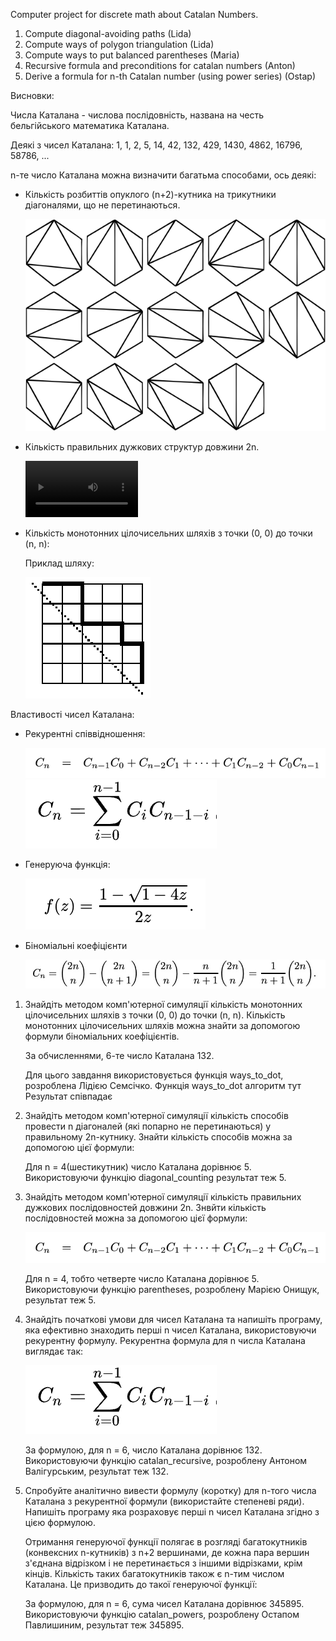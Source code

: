 Computer project for discrete math about Catalan Numbers.
1) Compute diagonal-avoiding paths (Lida)
2) Compute ways of polygon triangulation (Lida)
3) Compute ways to put balanced parentheses (Maria)
4) Recursive formula and preconditions for catalan numbers (Anton)
5) Derive a formula for n-th Catalan number (using power series) (Ostap)

Висновки:

Числа Каталана - числова послідовність, названа на честь бельгійського математика Каталана. 

Деякі з чисел Каталана: 1, 1, 2, 5, 14, 42, 132, 429, 1430, 4862, 16796, 58786, ...

n-те число Каталана можна визначити багатьма способами, ось деякі:

- Кількість розбиттів опуклого (n+2)-кутника на трикутники діагоналями, що не перетинаються.

   ![Polygons](polygons.jpeg)

- Кількість правильних дужкових структур довжини 2n.

   <video src='parenteses.mp4' width=180/>
   
- Кількість монотонних цілочисельних шляхів з точки (0, 0) до точки (n, n):

   Приклад шляху:

   ![Diagonals](diagonals.jpeg)

Властивості чисел Каталана:

- Рекурентні співвідношення:

   ![Recursive formula](rec_formula.jpeg)
   ![recurrent formula](cat.jpeg)

- Генеруюча функція:

   ![Generative formula](gen_formula.jpeg)

- Біноміальні коефіцієнти

   ![Way formula](way_formula.jpeg)

1. Знайдіть методом комп'ютерної симуляції кількість монотонних цілочисельних шляхів з точки (0, 0) до точки (n, n).
   Кількість монотонних цілочисельних шляхів можна знайти за допомогою формули біноміальних коефіцієнтів.
   
   За обчисленнями, 6-те число Каталана 132.
   
   Для цього завдання використовується функція ways_to_dot, розроблена Лідією Семсічко.
   Функція ways_to_dot алгоритм тут
   Результат співпадає 
   
3. Знайдіть методом комп'ютерної симуляції кількість способів провести n діагоналей (які попарно не перетинаються) у правильному 2n-кутнику.
   Знайти кількість способів можна за допомогою цієї формули:
   
   
   
   Для n = 4(шестикутник) число Каталана дорівнює 5.
   Використовуючи функцію diagonal_counting результат теж 5.
   
4. Знайдіть методом комп'ютерної симуляції кількість правильних дужкових послідовностей довжини 2n.
   Знвйти кількість послідовностей можна за допомогою цієї формули:
   
   ![Recursive formula](rec_formula.jpeg)

   Для n = 4, тобто четверте число Каталана дорівнює 5.
   Використовуючи функцію parentheses, розроблену Марією Онищук, результат теж 5.
   
5. Знайдіть початкові умови для чисел Каталана та напишіть програму, яка ефективно знаходить перші n чисел Каталана, використовуючи рекурентну формулу.
   Рекурентна формула для n числа Каталана виглядає так:
   
   ![Catalan number](cat.jpeg)

   За формулою, для n = 6, число Каталана дорівнює 132.
   Використовуючи функцію catalan_recursive, розроблену Антоном Валігурським, результат теж 132.

6. Спробуйте аналітично вивести формулу (коротку) для n-того числа Каталана з рекурентної формули (використайте степеневі ряди). Напишіть програму яка розраховує перші n чисел Каталана згідно з цією формулою.
   
   Отримання генеруючої функції полягає в розгляді багатокутників (конвексних n-кутників) з n+2 вершинами, де кожна пара вершин з'єднана відрізком і не перетинається з іншими відрізками, крім кінців. Кількість таких багатокутників також є n-тим числом Каталана. Це призводить до такої генеруючої функції:

   
   
   За формулою, для n = 6, cума чисел Каталана дорівнює 345895.
   Використовуючи функцію catalan_powers, розроблену Остапом Павлишиним, результат теж 345895.
